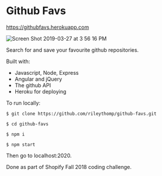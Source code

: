 # Github Favs

https://githubfavs.herokuapp.com

![Screen Shot 2019-03-27 at 3 56 16 PM](https://user-images.githubusercontent.com/35535783/55108162-55c24180-50a9-11e9-9890-5093b9772b43.png)

Search for and save your favourite github repositories.

Built with:
 * Javascript, Node, Express
 * Angular and jQuery
 * The github API
 * Heroku for deploying

To run locally:

```$ git clone https://github.com/rileythomp/github-favs.git```

```$ cd github-favs```

```$ npm i```

```$ npm start```

Then go to localhost:2020.

Done as part of Shopify Fall 2018 coding challenge.

